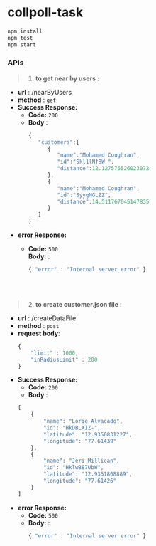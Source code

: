 # collpoll-task

```bash
npm install
npm test
npm start
```

### APIs
> 1. **to get near by users :**
* **url** : /nearByUsers
* **method** : `get`
* **Success Response:**
  * **Code:** `200` <br />
  *  **Body** :
      ```javascript
      {
         "customers":[
            {
               "name":"Mohamed Coughran",
               "id":"Skl1lNf8W-",
               "distance":12.127576526023072
            },
            {
               "name":"Mohamed Coughran",
               "id":"SyygNGLZZ",
               "distance":14.511767045147835
            }
         ]
      }
      ```
* **error Response:**
  * **Code:** `500` <br />
    **Body:** :
    ```javascript
    { "error" : "Internal server error" }
    ```

    </br>
    </br>

> 2. **to create customer.json file :**
* **url** : /createDataFile
* **method** : `post`
* **request body**:
    ```javascript
    {
        "limit" : 1000,
        "inRadiusLimit" : 200
    }
    ```
* **Success Response:**
  * **Code:** `200` <br />
  *  **Body** :
    ```javascript
  [
        {
            "name": "Lorie Alvacado",
            "id": "HkDBLXIZ-",
            "latitude": "12.9350831227",
            "longitude": "77.61439"
        },
        {
            "name": "Jeri Millican",
            "id": "HklwB87UbW",
            "latitude": "12.9351808889",
            "longitude": "77.61426"
        }
  ]
    ```
* **error Response:**
  * **Code:** `500` <br />
  * **Body:** :
    ```javascript
    { "error" : "Internal server error" }
    ```
